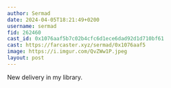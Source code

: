 ```yaml
---
author: Sermad
date: 2024-04-05T18:21:49+0200
username: sermad
fid: 262460
cast_id: 0x1076aaf5b7c02b4cfc6d1ece6dad92d1d710bf61
cast: https://farcaster.xyz/sermad/0x1076aaf5
image: https://i.imgur.com/QvZWw1P.jpeg
layout: post
---
```


New delivery in my library.

<img src='https://i.imgur.com/QvZWw1P.jpeg' alt='' referrerpolicy='no-referrer'/>
<img src='https://i.imgur.com/2OAMSXG.jpeg' alt='' referrerpolicy='no-referrer'/>
